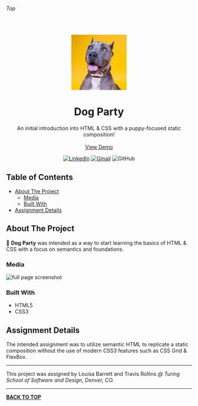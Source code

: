 ###### Top

<br />
<p align="center">
  <a href="https://github.com/JakeAdmire/Dog-Party">
    <img src="images/dog2-sq.jpg" alt="Logo" width="150" height="150">
  </a>
  <h1 align="center">Dog Party</h1>
  <p align="center">
    An initial introduction into HTML & CSS with a puppy-focused static composition!
    <br />
    <br />
    <a href="https://jakeadmire.github.io/Dog-Party">View Demo</a>
  </p>
</p>
<div align="center">

[![LinkedIn][linkedin-shield]][linkedin-url] [![Gmail][gmail-shield]][gmail-url] ![GitHub](https://img.shields.io/github/followers/jakeadmire?label=Follow&style=for-the-badge)
</div>

## Table of Contents

- [About The Project](#About-The-Project)
  - [Media](#Media)
  - [Built With](#Built-With)
- [Assignment Details](#Assignment-Details)

## About The Project

  
:dog: **Dog Party** was intended as a way to start learning the basics of HTML & CSS with a focus on semantics and foundations.


### Media
![full page screenshot](https://user-images.githubusercontent.com/44077214/49384930-5f2e3500-f6d9-11e8-8f79-5452f2dd408c.jpg)

### Built With
- HTML5
- CSS3

## Assignment Details

The intended assignment was to utilize semantic HTML to replicate a static composition without the use of modern CSS3 features such as CSS Grid & FlexBox. 

---

This project was assigned by Louisa Barrett and Travis Rollins 
_@ Turing School of Software and Design, Denver, CO._

---

**[BACK TO TOP](#top)**

<!-- URL References  -->
[linkedin-shield]: https://img.shields.io/badge/-LinkedIn-0077b5.svg?style=for-the-badge&logo=linkedin
[linkedin-url]: https://linkedin.com/in/jakeadmire

[gmail-shield]: https://img.shields.io/badge/-Email-red.svg?style=for-the-badge&logo=gmail&logoColor=white
[gmail-url]: https://mailto:jakeadmire1@gmail.com
